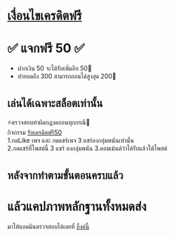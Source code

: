 # [เงื่อนไขเครดิตฟรี](#แล้วแคปภาพหลักฐานทั้งหมดส่งมาให้แอดมินตรวจสอบได้เลยที่-ลิ้งค์นี้httpslineep5yatqy)  
# ✅    แจกฟรี 50    ✅   
- ฝากเงิน 50 จะได้รับเพิ่มอีก 50🤩  
- ทำยอดถึง 300 สามารถถอนได้สูงสุด 200🤑 
# `เล่นได้เฉพาะสล็อตเท่านั้น`
⚡ตรวจสอบทำผิดกฎงดถอนทุกกรณี🚩  
กิจกรรม [รับเครดิตฟรี50]()  
1.กดLike เพจ และ กดแชร์เพจ 3 แชร์ลงกลุ่มพนันเท่านั้น  
2.กดแชร์ที่โพสต์นี้ 3 แชร์ ลงกลุ่มพนัน 
3.คอมเม้นต์ว่าได้รับแล้วใต้โพสต์  
# ``หลังจากทำตามขั้นตอนครบแล้ว``  
# แล้วแคปภาพหลักฐานทั้งหมดส่ง  
มาให้แอดมินตรวจสอบได้เลยที่ [ลิ้งค์นี้](https://lin.ee/P5YaTQy)
